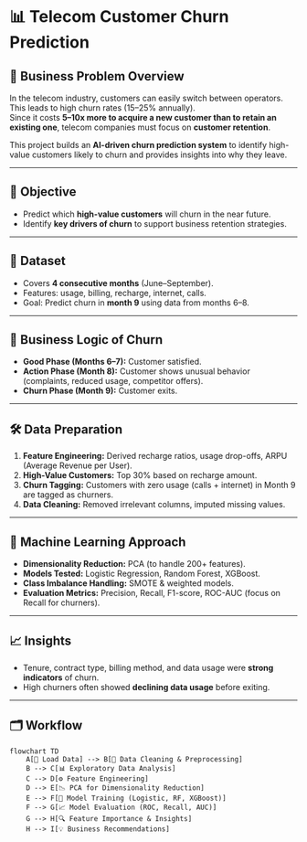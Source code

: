 # 📊 Telecom Customer Churn Prediction  

## 📌 Business Problem Overview  
In the telecom industry, customers can easily switch between operators. This leads to high churn rates (15–25% annually).  
Since it costs **5–10x more to acquire a new customer than to retain an existing one**, telecom companies must focus on **customer retention**.  

This project builds an **AI-driven churn prediction system** to identify high-value customers likely to churn and provides insights into why they leave.  

---

## 🎯 Objective  
- Predict which **high-value customers** will churn in the near future.  
- Identify **key drivers of churn** to support business retention strategies.  

---

## 📂 Dataset  
- Covers **4 consecutive months** (June–September).  
- Features: usage, billing, recharge, internet, calls.  
- Goal: Predict churn in **month 9** using data from months 6–8.  

---

## 🔑 Business Logic of Churn  
- **Good Phase (Months 6–7):** Customer satisfied.  
- **Action Phase (Month 8):** Customer shows unusual behavior (complaints, reduced usage, competitor offers).  
- **Churn Phase (Month 9):** Customer exits.  

---

## 🛠 Data Preparation  
1. **Feature Engineering:** Derived recharge ratios, usage drop-offs, ARPU (Average Revenue per User).  
2. **High-Value Customers:** Top 30% based on recharge amount.  
3. **Churn Tagging:** Customers with zero usage (calls + internet) in Month 9 are tagged as churners.  
4. **Data Cleaning:** Removed irrelevant columns, imputed missing values.  

---

## 🤖 Machine Learning Approach  
- **Dimensionality Reduction:** PCA (to handle 200+ features).  
- **Models Tested:** Logistic Regression, Random Forest, XGBoost.  
- **Class Imbalance Handling:** SMOTE & weighted models.  
- **Evaluation Metrics:** Precision, Recall, F1-score, ROC-AUC (focus on Recall for churners).  

---

## 📈 Insights  
- Tenure, contract type, billing method, and data usage were **strong indicators** of churn.  
- High churners often showed **declining data usage** before exiting.  

---

## 🗂 Workflow  

```mermaid
flowchart TD
    A[📂 Load Data] --> B[🧹 Data Cleaning & Preprocessing]
    B --> C[📊 Exploratory Data Analysis]
    C --> D[⚙️ Feature Engineering]
    D --> E[📉 PCA for Dimensionality Reduction]
    E --> F[🤖 Model Training (Logistic, RF, XGBoost)]
    F --> G[📈 Model Evaluation (ROC, Recall, AUC)]
    G --> H[🔍 Feature Importance & Insights]
    H --> I[💡 Business Recommendations]

